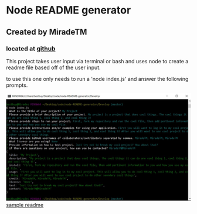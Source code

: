 # Node README generator
## Created by MiradeTM
### located at [github](https://github.com/MiradeTM/node-README-generator)

This project takes user input via terminal or bash and uses node to create a readme file based off of the user input.

to use this one only needs to run a 'node index.js' and answer the following prompts.

![Bash screenshot](./bashScreenshot.jpg)
[sample readme](./utils/SampREADME.md)
